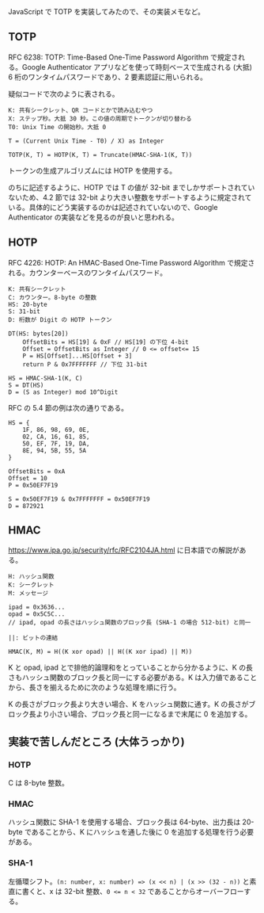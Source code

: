 JavaScript で TOTP を実装してみたので、その実装メモなど。

## TOTP

RFC 6238: TOTP: Time-Based One-Time Password Algorithm で規定される。Google Authenticator アプリなどを使って時刻ベースで生成される (大抵) 6 桁のワンタイムパスワードであり、2 要素認証に用いられる。

疑似コードで次のように表される。

```
K: 共有シークレット、QR コードとかで読み込むやつ
X: ステップ秒。大抵 30 秒。この値の周期でトークンが切り替わる
T0: Unix Time の開始秒。大抵 0

T = (Current Unix Time - T0) / X) as Integer

TOTP(K, T) = HOTP(K, T) = Truncate(HMAC-SHA-1(K, T))
```

トークンの生成アルゴリズムには HOTP を使用する。

のちに記述するように、HOTP では T の値が 32-bit までしかサポートされていないため、4.2 節では 32-bit より大きい整数をサポートするように規定されている。具体的にどう実装するのかは記述されていないので、Google Authenticator の実装などを見るのが良いと思われる。

## HOTP

RFC 4226: HOTP: An HMAC-Based One-Time Password Algorithm で規定される。カウンターベースのワンタイムパスワード。

```
K: 共有シークレット
C: カウンター。8-byte の整数
HS: 20-byte
S: 31-bit
D: 桁数が Digit の HOTP トークン

DT(HS: bytes[20])
    OffsetBits = HS[19] & 0xF // HS[19] の下位 4-bit
    Offset = OffsetBits as Integer // 0 <= offset<= 15
    P = HS[Offset]...HS[Offset + 3]
    return P & 0x7FFFFFFF // 下位 31-bit

HS = HMAC-SHA-1(K, C)
S = DT(HS)
D = (S as Integer) mod 10^Digit
```

RFC の 5.4 節の例は次の通りである。

```
HS = {
    1F, 86, 98, 69, 0E,
    02, CA, 16, 61, 85,
    50, EF, 7F, 19, DA,
    8E, 94, 5B, 55, 5A
}

OffsetBits = 0xA
Offset = 10
P = 0x50EF7F19

S = 0x50EF7F19 & 0x7FFFFFFF = 0x50EF7F19
D = 872921
```

## HMAC

https://www.ipa.go.jp/security/rfc/RFC2104JA.html に日本語での解説がある。

```
H: ハッシュ関数
K: シークレット
M: メッセージ

ipad = 0x3636...
opad = 0x5C5C...
// ipad, opad の長さはハッシュ関数のブロック長 (SHA-1 の場合 512-bit) と同一

||: ビットの連結

HMAC(K, M) = H((K xor opad) || H((K xor ipad) || M))
```

K と opad, ipad とで排他的論理和をとっていることから分かるように、K の長さもハッシュ関数のブロック長と同一にする必要がある。K は入力値であることから、長さを揃えるために次のような処理を順に行う。

K の長さがブロック長より大きい場合、K をハッシュ関数に通す。K の長さがブロック長より小さい場合、ブロック長と同一になるまで末尾に 0 を追加する。


## 実装で苦しんだところ (大体うっかり)

### HOTP

C は 8-byte 整数。

### HMAC

ハッシュ関数に SHA-1 を使用する場合、ブロック長は 64-byte、出力長は 20-byte であることから、K にハッシュを通した後に 0 を追加する処理を行う必要がある。

### SHA-1

左循環シフト。`(n: number, x: number) => (x << n) | (x >> (32 - n))` と素直に書くと、x は 32-bit 整数、`0 <= n < 32` であることからオーバーフローする。
